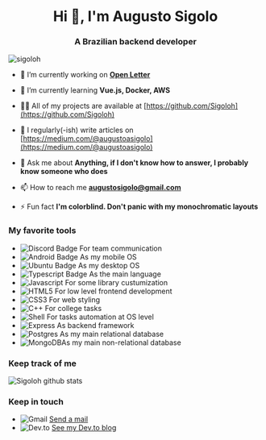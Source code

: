 <h1 align="center">Hi 👋, I'm Augusto Sigolo</h1>
<h3 align="center">A Brazilian backend developer</h3>

<p align="left"> <img src="https://komarev.com/ghpvc/?username=sigoloh&label=Profile%20views&color=0e75b6&style=flat" alt="sigoloh" /> </p>

- 🔭 I’m currently working on **[Open Letter](https://bead-cyclone-e81.notion.site/Open-Letter-c3acbeb59ba4414fba15aff688705758)**

- 🌱 I’m currently learning **Vue.js, Docker, AWS**

- 👨‍💻 All of my projects are available at [https://github.com/Sigoloh](https://github.com/Sigoloh)

- 📝 I regularly(-ish) write articles on [https://medium.com/@augustoasigolo](https://medium.com/@augustoasigolo)

- 💬 Ask me about **Anything, if I don't know how to answer, I probably know someone who does**

- 📫 How to reach me **augustosigolo@gmail.com**

- ⚡ Fun fact **I'm colorblind. Don't panic with my monochromatic layouts**

### My favorite tools

- ![Discord Badge](https://img.shields.io/badge/Discord-7289DA?style=for-the-badge&logo=discord&logoColor=white) For team communication
- ![Android Badge](https://img.shields.io/badge/Android-3DDC84?style=for-the-badge&logo=android&logoColor=white) As my mobile OS
- ![Ubuntu Badge](https://img.shields.io/badge/Ubuntu-E95420?style=for-the-badge&logo=ubuntu&logoColor=white) As my desktop OS
- ![Typescript Badge](https://img.shields.io/badge/TypeScript-007ACC?style=for-the-badge&logo=typescript&logoColor=white) As the main language
- ![Javascript](https://img.shields.io/badge/JavaScript-323330?style=for-the-badge&logo=javascript&logoColor=F7DF1E) For some library custumization 
- ![HTML5](https://img.shields.io/badge/HTML5-E34F26?style=for-the-badge&logo=html5&logoColor=white) For low level frontend development
- ![CSS3](https://img.shields.io/badge/CSS3-1572B6?style=for-the-badge&logo=css3&logoColor=white) For web styling
- ![C++](https://img.shields.io/badge/C%2B%2B-00599C?style=for-the-badge&logo=c%2B%2B&logoColor=white) For college tasks
- ![Shell](https://img.shields.io/badge/Shell_Script-121011?style=for-the-badge&logo=gnu-bash&logoColor=white) For tasks automation at OS level
- ![Express](https://img.shields.io/badge/Express.js-404D59?style=for-the-badge) As backend framework
- ![Postgres](https://img.shields.io/badge/PostgreSQL-316192?style=for-the-badge&logo=postgresql&logoColor=white) As my main relational database
- ![MongoDB](https://img.shields.io/badge/MongoDB-4EA94B?style=for-the-badge&logo=mongodb&logoColor=white)As my main non-relational database



### Keep track of me

![Sigoloh github stats](https://github-readme-stats.vercel.app/api?username=Sigoloh&theme=radical)

### Keep in touch

- ![Gmail](https://img.shields.io/badge/Gmail-D14836?style=for-the-badge&logo=gmail&logoColor=white) [Send a mail](mailto:augustosigolo@gmail.com)
- ![Dev.to](https://img.shields.io/badge/dev.to-0A0A0A?style=for-the-badge&logo=dev.to&logoColor=white) [See my Dev.to blog ](https://dev.to/sigoloh)

